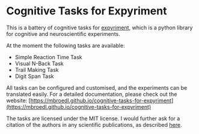# Cognitive Tasks for Expyriment

This is a battery of cognitive tasks for  [expyriment](https://www.expyriment.org/), which is a python library for cognitive and neuroscientific experiments.

At the moment the following tasks are available:

- Simple Reaction Time Task
- Visual N-Back Task
- Trail Making Task
- Digit Span Task

All tasks can be configured and customised, and the experiments can be translated easily.
For a detailed documentation, please check out the website:
[https://mbroedl.github.io/cognitive-tasks-for-expyriment](https://mbroedl.github.io/cognitive-tasks-for-expyriment)

The tasks are licensed under the MIT license.
I would further ask for a citation of the authors in any scientific publications, as described [here](https://mbroedl.github.io/cognitive-tasks-for-expyriment/about/using-and-citing/).

